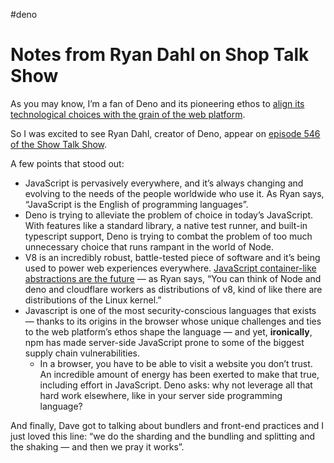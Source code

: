#deno

# Notes from Ryan Dahl on Shop Talk Show

As you may know, I’m a fan of Deno and its pioneering ethos to [align its technological choices with the grain of the web platform](https://blog.jim-nielsen.com/2022/permeating-principles-of-the-web/).

So I was excited to see Ryan Dahl, creator of Deno, appear on [episode 546 of the Show Talk Show](https://shoptalkshow.com/546/).

A few points that stood out:

- JavaScript is pervasively everywhere, and it’s always changing and evolving to the needs of the people worldwide who use it. As Ryan says, “JavaScript is the English of programming languages”.
- Deno is trying to alleviate the problem of choice in today’s JavaScript. With features like a standard library, a native test runner, and built-in typescript support, Deno is trying to combat the problem of too much unnecessary choice that runs rampant in the world of Node.
- V8 is an incredibly robust, battle-tested piece of software and it’s being used to power web experiences everywhere. [JavaScript container-like abstractions are the future](https://tinyclouds.org/javascript_containers) — as Ryan says, “You can think of Node and deno and cloudflare workers as distributions of v8, kind of like there are distributions of the Linux kernel.”
- Javascript is one of the most security-conscious languages that exists — thanks to its origins in the browser whose unique challenges and ties to the web platform’s ethos shape the language — and yet, **ironically**, npm has made server-side JavaScript prone to some of the biggest supply chain vulnerabilities.
	- In a browser, you have to be able to visit a website you don’t trust. An incredible amount of energy has been exerted to make that true, including effort in JavaScript. Deno asks: why not leverage all that hard work elsewhere, like in your server side programming language?

And finally, Dave got to talking about bundlers and front-end practices and I just loved this line: “we do the sharding and the bundling and splitting and the shaking — and then we pray it works”.